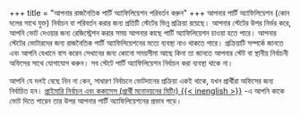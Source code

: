 +++
title = "আপনার রাজনৈতিক পার্টি অ্যাফিলিয়েশন পরিবর্তন করুন"
+++
আপনার পার্টি অ্যাফিলিয়েশন (কোন দলের সাথে যুক্ত) নির্বাচন বা পরিবর্তন করার জন্য প্রতিটি স্টেটের ভিন্ন প্রক্রিয়া রয়েছে। আপনার স্টেটের উপর নির্ভর করে, আপনি ভোট দেওয়ার জন্য রেজিস্ট্রেশন করার সময় আপনার কাছে পার্টি অ্যাফিলিয়েশন চাওয়া হতে পারে। আপনার স্টেটের ভোটারদের জন্য রাজনৈতিক পার্টি অ্যাফিলিয়েশনের মতো ব্যবস্থা নাও থাকতে পারে। প্রক্রিয়াটি সম্পর্কে জানতে এবং আপনি যেখানে বাস করেন সেখানের জন্য কোনো সময়সীমা আছে কিনা তা জানতে আপনার স্টেট বা স্থানীয় নির্বাচনী অফিসের সাথে যোগাযোগ করুন। সব স্টেটে পার্টি অ্যাফিলিয়েশন নির্বাচন করা ব্যবস্থা থাকে না।

আপনি যে দলই বেছে নিন না কেন, সাধারণ নির্বাচনে ভোটদানের প্রক্রিয়া একই থাকে, যখন প্রার্থীরা অফিসের জন্য নির্বাচিত হন। [প্রাইমারি নির্বাচন এবং ককাসেস (প্রার্থী মনোনয়নের মিটিং) {{< inenglish >}}](https://www.usa.gov/election#item-37162) -এ আপনি কাকে ভোট দিতে পারেন তার উপর আপনার পার্টি অ্যাফিলিয়েশনের প্রভাব পড়ে।